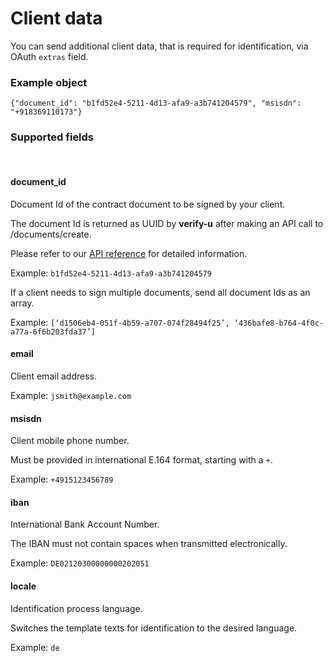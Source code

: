 # Client data


You can send additional client data, that is required for identification, via OAuth `extras` field.

### Example object <a name="example-extras"></a>

`{"document_id": "b1fd52e4-5211-4d13-afa9-a3b741204579", "msisdn": "+918369110173"}`


### Supported fields <a name="supported-fields"></a>

<br >

#### **document_id**

Document Id of the contract document to be signed by your client.

The document Id is returned as UUID by **verify-u** after making an API call to /documents/create.

Please refer to our [API reference](reference) for detailed information.

Example: `b1fd52e4-5211-4d13-afa9-a3b741204579`

If a client needs to sign multiple documents, send all document Ids as an array.

Example: `[‘d1506eb4-051f-4b59-a707-074f28494f25’, ‘436bafe8-b764-4f0c-a77a-6f6b203fda37’]`

#### **email**

Client email address.

Example: `jsmith@example.com`

#### **msisdn**

Client mobile phone number.

Must be provided in international E.164 format, starting with a `+`.

Example: `+4915123456789`

#### **iban**

International Bank Account Number.

The IBAN must not contain spaces when transmitted electronically.

Example: `DE02120300000000202051`

#### **locale**

Identification process language.

Switches the template texts for identification to the desired language.

Example: `de`

